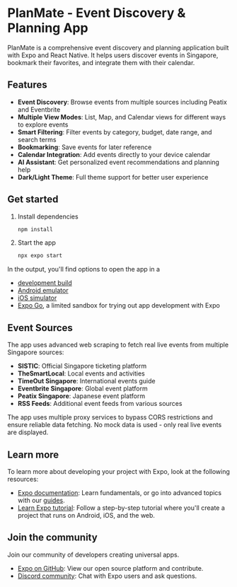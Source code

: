 # PlanMate - Event Discovery & Planning App

PlanMate is a comprehensive event discovery and planning application built with Expo and React Native. It helps users discover events in Singapore, bookmark their favorites, and integrate them with their calendar.

## Features

- **Event Discovery**: Browse events from multiple sources including Peatix and Eventbrite
- **Multiple View Modes**: List, Map, and Calendar views for different ways to explore events
- **Smart Filtering**: Filter events by category, budget, date range, and search terms
- **Bookmarking**: Save events for later reference
- **Calendar Integration**: Add events directly to your device calendar
- **AI Assistant**: Get personalized event recommendations and planning help
- **Dark/Light Theme**: Full theme support for better user experience

## Get started

1. Install dependencies

   ```bash
   npm install
   ```

2. Start the app

   ```bash
   npx expo start
   ```

In the output, you'll find options to open the app in a

- [development build](https://docs.expo.dev/develop/development-builds/introduction/)
- [Android emulator](https://docs.expo.dev/workflow/android-studio-emulator/)
- [iOS simulator](https://docs.expo.dev/workflow/ios-simulator/)
- [Expo Go](https://expo.dev/go), a limited sandbox for trying out app development with Expo

## Event Sources

The app uses advanced web scraping to fetch real live events from multiple Singapore sources:
- **SISTIC**: Official Singapore ticketing platform
- **TheSmartLocal**: Local events and activities
- **TimeOut Singapore**: International events guide
- **Eventbrite Singapore**: Global event platform
- **Peatix Singapore**: Japanese event platform
- **RSS Feeds**: Additional event feeds from various sources

The app uses multiple proxy services to bypass CORS restrictions and ensure reliable data fetching. No mock data is used - only real live events are displayed.

## Learn more

To learn more about developing your project with Expo, look at the following resources:

- [Expo documentation](https://docs.expo.dev/): Learn fundamentals, or go into advanced topics with our [guides](https://docs.expo.dev/guides).
- [Learn Expo tutorial](https://docs.expo.dev/tutorial/introduction/): Follow a step-by-step tutorial where you'll create a project that runs on Android, iOS, and the web.

## Join the community

Join our community of developers creating universal apps.

- [Expo on GitHub](https://github.com/expo/expo): View our open source platform and contribute.
- [Discord community](https://chat.expo.dev): Chat with Expo users and ask questions.
